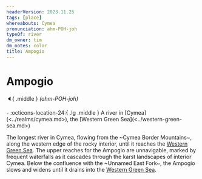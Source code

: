 ```yaml
---
headerVersion: 2023.11.25
tags: [place]
whereabouts: Cymea
pronunciation: ahm-POH-joh
typeOf: river
dm_owner: tim
dm_notes: color
title: Ampogio
---
```

# Ampogio
:speaker:{ .middle } *(ahm-POH-joh)*  
<div class="grid cards ext-narrow-margin ext-one-column" markdown>
-    :octicons-location-24:{ .lg .middle } A river in [Cymea](<../realms/cymea.md>), the [Western Green Sea](<../western-green-sea.md>)  
</div>


The longest river in Cymea, flowing from the ~Cymea Border Mountains~, along the western edge of the rocky interior, until it reaches the [Western Green Sea](<../western-green-sea.md>). The upper reaches for the Ampogio are unnavigable, marked by frequent waterfalls as it cascades through the karst landscapes of interior Cymea. Below the confluence with the ~Unnamed East Fork~, the Ampogio slows and widens until it drains into the [Western Green Sea](<../western-green-sea.md>). 